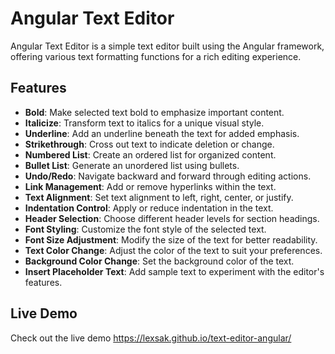 # Angular Text Editor

Angular Text Editor is a simple text editor built using the Angular framework, offering various text formatting functions for a rich editing experience.

## Features

- **Bold**: Make selected text bold to emphasize important content.
- **Italicize**: Transform text to italics for a unique visual style.
- **Underline**: Add an underline beneath the text for added emphasis.
- **Strikethrough**: Cross out text to indicate deletion or change.
- **Numbered List**: Create an ordered list for organized content.
- **Bullet List**: Generate an unordered list using bullets.
- **Undo/Redo**: Navigate backward and forward through editing actions.
- **Link Management**: Add or remove hyperlinks within the text.
- **Text Alignment**: Set text alignment to left, right, center, or justify.
- **Indentation Control**: Apply or reduce indentation in the text.
- **Header Selection**: Choose different header levels for section headings.
- **Font Styling**: Customize the font style of the selected text.
- **Font Size Adjustment**: Modify the size of the text for better readability.
- **Text Color Change**: Adjust the color of the text to suit your preferences.
- **Background Color Change**: Set the background color of the text.
- **Insert Placeholder Text**: Add sample text to experiment with the editor's features.

## Live Demo

Check out the live demo https://lexsak.github.io/text-editor-angular/
